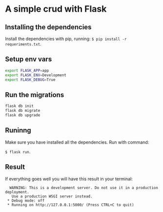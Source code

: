 # A simple crud with Flask

## Installing the dependencies

Install the dependencies with pip, running:
`$ pip install -r requeriments.txt`.

## Setup env vars
```bash
export FLASK_APP=app
export FLASK_ENV=Development
export FLASK_DEBUG=True
```

## Run the migrations
```bash
flask db init 
flask db migrate
flask db upgrade
```

## Runinng

Make sure you have installed all the dependencies. Run with command:

`$ flask run`.

## Result

If everything goes well you will have this result in your terminal:

```
  WARNING: This is a development server. Do not use it in a production deployment.
   Use a production WSGI server instead.
 * Debug mode: off
 * Running on http://127.0.0.1:5000/ (Press CTRL+C to quit)
```